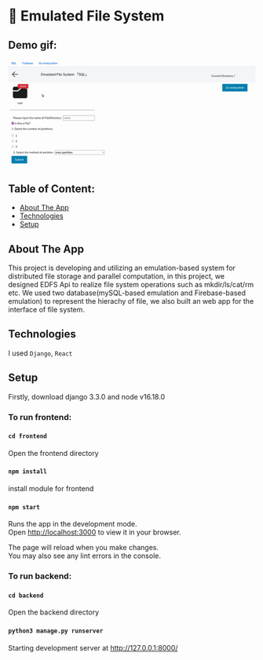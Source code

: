 # 📝 Emulated File System

## Demo gif:
![Alternate Text](project.demo.gif)

## Table of Content:

- [About The App](#about-the-app)
- [Technologies](#technologies)
- [Setup](#setup)

## About The App
This project is developing and utilizing an emulation-based system for distributed file storage and parallel computation, in this project, we designed EDFS Api to realize file system operations such as mkdir/ls/cat/rm etc. We used two database(mySQL-based emulation and Firebase-based emulation) to represent the hierachy of file, we also built an web app for the interface of file system.

## Technologies
I used `Django`, `React`

## Setup

Firstly, download django 3.3.0 and node v16.18.0

### To run frontend:

#### `cd frontend`
Open the frontend directory

#### `npm install`
install module for frontend

#### `npm start`

Runs the app in the development mode.\
Open [http://localhost:3000](http://localhost:3000) to view it in your browser.

The page will reload when you make changes.\
You may also see any lint errors in the console.

### To run backend:
#### `cd backend`
Open the backend directory

#### `python3 manage.py runserver`
Starting development server at http://127.0.0.1:8000/
